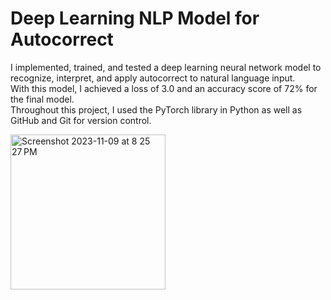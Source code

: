 # Deep Learning NLP Model for Autocorrect
I implemented, trained, and tested a deep learning neural network model to recognize, interpret, and apply autocorrect to natural language input.<br>
With this model, I achieved a loss of 3.0 and an accuracy score of 72% for the final model.<br>
Throughout this project, I used the PyTorch library in Python as well as GitHub and Git for version control.

<img width="248" alt="Screenshot 2023-11-09 at 8 25 27 PM" src="https://github.com/caseyhild/Deep-Learning-NLP-Model-for-Autocorrect/assets/44584719/4372b66e-cfad-450d-8af9-4cd424d4cb5d">
